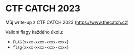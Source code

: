 # CTF CATCH 2023
Můj write-up z CTF CATCH 2023 (https://www.thecatch.cz)

Validní flagy každého úkolu:
- `FLAG{xxxx-xxxx-xxxx-xxxx}`
- `flag{xxxx-xxxx-xxxx-xxxx}`
